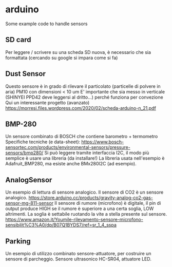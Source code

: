 # arduino
Some example code to handle sensors

## SD card

Per leggere / scrivere su una scheda SD nuova, è necessario che sia formattata (cercando su google si impara come si fa)

## Dust Sensor

Questo sensore è in grado di rilevare il particolato (particelle di polvere in aria) PM10 con dimensioni < 10 um
E' importante che sia messo in verticale (SHINYEI PPD42 deve leggersi al dritto...) perché funziona per convezione
Qui un interessante progetto (avanzato) https://morresi.files.wordpress.com/2020/02/scheda-arduino-n_21.pdf

## BMP-280

Un sensore combinato di BOSCH che contiene barometro + termometro
Specifiche tecniche (e data-sheet): https://www.bosch-sensortec.com/products/environmental-sensors/pressure-sensors/bmp280/
Si può leggere tramite interfaccia I2C, il modo più semplice è usare una libreria (da installare!)
La libreria usata nell'esempio è Adafruit_BMP280, ma esiste anche BMx280I2C (ad esempio).

## AnalogSensor

Un esempio di lettura di sensore analogico.
Il sensore di CO2 è un sensore analogico. https://store.arduino.cc/products/gravity-analog-co2-gas-sensor-mg-811-sensor
Il sensore di rumore (microfono) è digitale, il pin di output produce HIGH se il rumore è superiore a una certa soglia, LOW altrimenti. La soglia è settabile ruotando la vite a stella presente sul sensore.
https://www.amazon.it/Youmile-rilevamento-sensore-microfono-sensibilit%C3%A0/dp/B07Q1BYDS7/ref=sr_1_4_sspa

## Parking

Un esempio di utilizzo combinato sensore-attuatore, per costruire un sensore di parcheggio. Sensore ultrasonico HC-SR04, attuatore LED.